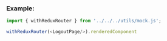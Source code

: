 ### Example:

```js
import { withReduxRouter } from '../../../utils/mock.js';

withReduxRouter(<LogoutPage/>).renderedComponent
```